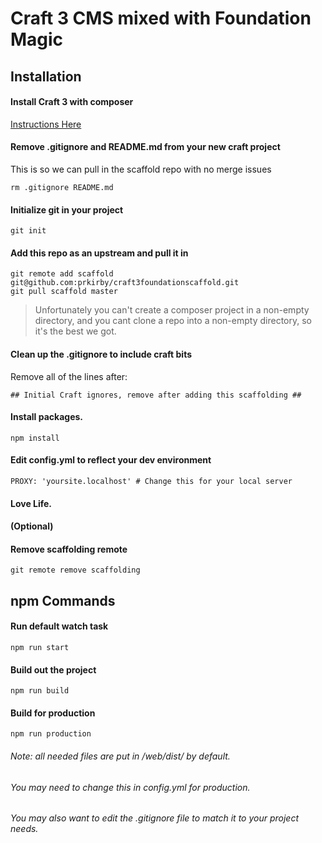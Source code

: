 # Craft 3 CMS mixed with Foundation Magic

## Installation

#### Install Craft 3 with composer

[Instructions Here](https://github.com/craftcms/docs/blob/v3/en/installation.md)

#### Remove .gitignore and README.md from your new craft project
This is so we can pull in the scaffold repo with no merge issues

    rm .gitignore README.md

#### Initialize git in your project

    git init

#### Add this repo as an upstream and pull it in

    git remote add scaffold git@github.com:prkirby/craft3foundationscaffold.git
    git pull scaffold master

>Unfortunately you can't create a composer project in a non-empty directory,
>and you cant clone a repo into a non-empty directory, so it's the best we got.

#### Clean up the .gitignore to include craft bits

Remove all of the lines after:

    ## Initial Craft ignores, remove after adding this scaffolding ##

#### Install packages.

    npm install

#### Edit config.yml to reflect your dev environment

    PROXY: 'yoursite.localhost' # Change this for your local server

#### Love Life.


#### (Optional)
#### Remove scaffolding remote

    git remote remove scaffolding


## npm Commands

#### Run default watch task
    npm run start

#### Build out the project
    npm run build

#### Build for production
    npm run production

###### Note: all needed files are put in /web/dist/ by default.
###### You may need to change this in config.yml for production.
###### You may also want to edit the .gitignore file to match it to your project needs.
